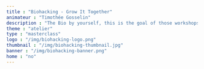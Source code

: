 ```yaml
---
title : "Biohacking - Grow It Together"
animateur : "Timothée Gosselin"
description : "The Bio by yourself, this is the goal of those workshops which will lead you to manipulate bacterias and molecules to better interact with the living world we are part of."
theme : "atelier"
type : "masterclass"
logo : "/img/biohacking-logo.png"
thumbnail : "/img/biohacking-thumbnail.jpg"
banner : "/img/biohacking-banner.png"
home : "no"
---
```


